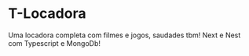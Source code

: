 # T-Locadora
Uma locadora completa com filmes e jogos, saudades tbm! Next e Nest com Typescript e MongoDb!

